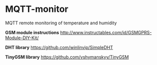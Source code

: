 # MQTT-monitor
MQTT remote monitoring of temperature and humidity

**GSM module instructions**
http://www.instructables.com/id/GSMGPRS-Module-DIY-Kit/

**DHT library**
https://github.com/winlinvip/SimpleDHT

**TinyGSM library**
https://github.com/vshymanskyy/TinyGSM

